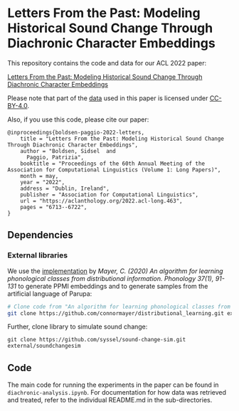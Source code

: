 # Letters From the Past: Modeling Historical Sound Change Through Diachronic Character Embeddings

This repository contains the code and data for our ACL 2022 paper:

[Letters From the Past: Modeling Historical Sound Change Through Diachronic Character Embeddings](https://aclanthology.org/2022.acl-long.463)


Please note that part of the [data](##Data) used in this paper is licensed under [CC-BY-4.0](https://choosealicense.com/licenses/cc-by-sa-4.0/).

Also, if you use this code, please cite our paper:

```
@inproceedings{boldsen-paggio-2022-letters,
    title = "Letters From the Past: Modeling Historical Sound Change Through Diachronic Character Embeddings",
    author = "Boldsen, Sidsel  and
      Paggio, Patrizia",
    booktitle = "Proceedings of the 60th Annual Meeting of the Association for Computational Linguistics (Volume 1: Long Papers)",
    month = may,
    year = "2022",
    address = "Dublin, Ireland",
    publisher = "Association for Computational Linguistics",
    url = "https://aclanthology.org/2022.acl-long.463",
    pages = "6713--6722",
}
```

## Dependencies


### External libraries
We use the [implementation](https://github.com/connormayer/distributional_learning) by _Mayer, C. (2020) An algorithm for learning phonological classes from distributional information. Phonology 37(1), 91-131_ to generate PPMI embeddings and to generate samples from the artificial language of Parupa:

```bash
# Clone code from "An algorithm for learning phonological classes from distributional similarity"
git clone https://github.com/connormayer/distributional_learning.git external/distributional_learning
```

Further, clone library to simulate sound change:
```
git clone https://github.com/syssel/sound-change-sim.git external/soundchangesim
```
## Code
The main code for running the experiments in the paper can be found in `diachronic-analysis.ipynb`. For documentation for how data was retrieved and treated, refer to the individual README.md in the sub-directories.